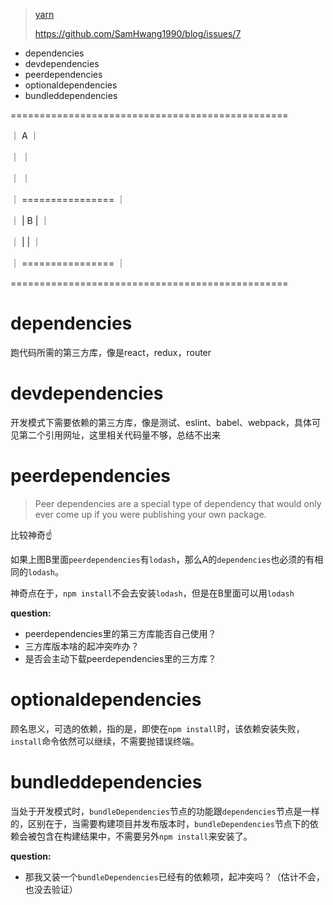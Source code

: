 > [yarn](https://classic.yarnpkg.com/en/docs/dependency-types/)
>
> https://github.com/SamHwang1990/blog/issues/7

- dependencies
- devdependencies
- peerdependencies
- optionaldependencies
- bundleddependencies



================================================

｜                                                 A                                               ｜

｜                                                                                                   ｜

｜                                                                                                   ｜

｜                                ================                                ｜

｜                                |               B               |                              ｜

｜                                |                                 |                              ｜

｜                                ================                                ｜

================================================

# dependencies

跑代码所需的第三方库，像是react，redux，router

# devdependencies

开发模式下需要依赖的第三方库，像是测试、eslint、babel、webpack，具体可见第二个引用网址，这里相关代码量不够，总结不出来

# peerdependencies

> Peer dependencies are a special type of dependency that would only ever come up if you were publishing your own package.

比较神奇☝️

如果上图B里面`peerdependencies`有`lodash`，那么A的`dependencies`也必须的有相同的`lodash`。

神奇点在于，`npm install`不会去安装`lodash`，但是在B里面可以用`lodash`

**question:**

- peerdependencies里的第三方库能否自己使用？
- 三方库版本啥的起冲突咋办？
- 是否会主动下载peerdependencies里的三方库？

# optionaldependencies

顾名思义，可选的依赖，指的是，即使在`npm install`时，该依赖安装失败，`install`命令依然可以继续，不需要抛错误终端。

# bundleddependencies

当处于开发模式时，`bundleDependencies`节点的功能跟`dependencies`节点是一样的，区别在于，当需要构建项目并发布版本时，`bundleDependencies`节点下的依赖会被包含在构建结果中，不需要另外`npm install`来安装了。

**question:**

- 那我又装一个`bundleDependencies`已经有的依赖项，起冲突吗？（估计不会，也没去验证）